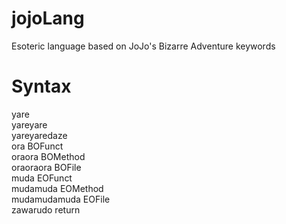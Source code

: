 # jojoLang
Esoteric language based on JoJo's Bizarre Adventure keywords

# Syntax
<p>yare<br>
yareyare<br>
yareyaredaze<br>
ora BOFunct<br>
oraora  BOMethod<br>
oraoraora BOFile<br>
muda  EOFunct<br>
mudamuda EOMethod<br>
mudamudamuda EOFile<br>
zawarudo  return</p><br>
